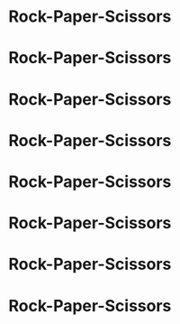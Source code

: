 # Rock-Paper-Scissors
# Rock-Paper-Scissors
# Rock-Paper-Scissors
# Rock-Paper-Scissors
# Rock-Paper-Scissors
# Rock-Paper-Scissors
# Rock-Paper-Scissors
# Rock-Paper-Scissors
